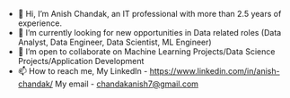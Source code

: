 - 👋 Hi, I’m Anish Chandak, an IT professional with more than 2.5 years of experience.
- 👀 I’m currently looking for new opportunities in Data related roles (Data Analyst, Data Engineer, Data Scientist, ML Engineer)
- 💞️ I’m open to collaborate on Machine Learning Projects/Data Science Projects/Application Development
- 📫 How to reach me, My LinkedIn - https://www.linkedin.com/in/anish-chandak/
                      My email - chandakanish7@gmail.com

<!---
anishchandak7/anishchandak7 is a ✨ special ✨ repository because its `README.md` (this file) appears on your GitHub profile.
You can click the Preview link to take a look at your changes.
--->
